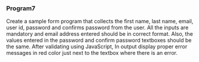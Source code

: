 ### Program7
Create a sample form program that collects the first name, last name, email, user id,
password and confirms password from the user. All the inputs are mandatory and email
address entered should be in correct format. Also, the values entered in the password
and confirm password textboxes should be the same. After validating using JavaScript,
In output display proper error messages in red color just next to the textbox where
there is an error.